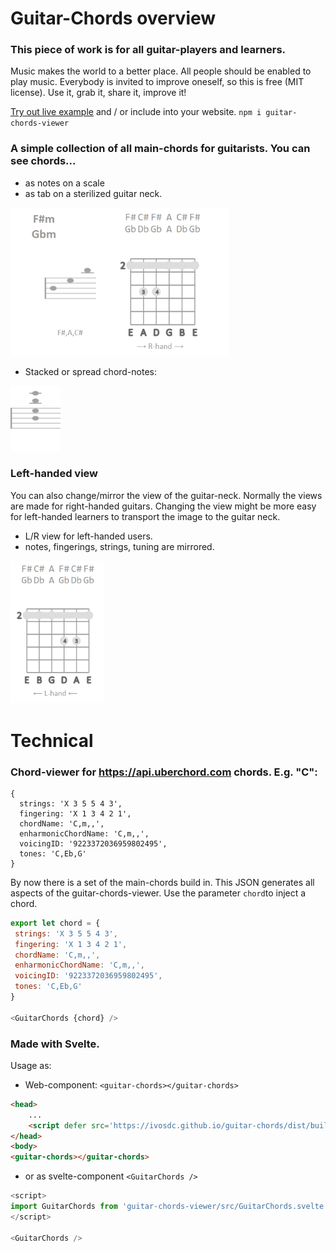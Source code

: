 # Guitar-Chords overview
### This piece of work is for all guitar-players and learners.
Music makes the world to a better place. All people should be enabled to play music. Everybody is invited to improve oneself, so this is free (MIT license).
Use it, grab it, share it, improve it!

[Try out live example](https://ivosdc.github.io/guitar-chords/dist "Guitar tuner Example")
and / or include into your website.
 `npm i guitar-chords-viewer`

### A simple collection of all main-chords for guitarists. You can see chords...
- as notes on a scale
- as tab on a sterilized guitar neck.

<img src="./assets/guitar-chord-viewer.png" alt="guitar-chord-viewer" width="350" />

- Stacked or spread chord-notes: 
 
<img src="./assets/chord-notes-stacked.png" alt="chord-notes" width="80" />


### Left-handed view
You can also change/mirror the view of the guitar-neck. Normally the views are made for right-handed guitars.
Changing the view might be more easy for left-handed learners to transport the image to the guitar neck.

- L/R view for left-handed users.
- notes, fingerings, strings, tuning are mirrored.

<img src="./assets/guitar-chord-viewer-left-hand.png" alt="left-handed-view" width="150"/>


# Technical
### Chord-viewer for https://api.uberchord.com chords. E.g. "C":
```
{
  strings: 'X 3 5 5 4 3',
  fingering: 'X 1 3 4 2 1',
  chordName: 'C,m,,',
  enharmonicChordName: 'C,m,,',
  voicingID: '9223372036959802495',
  tones: 'C,Eb,G'
}
```

By now there is a set of the main-chords build in.
This JSON generates all aspects of the guitar-chords-viewer. Use the parameter `chord`to inject a chord.
```js
export let chord = {
 strings: 'X 3 5 5 4 3',
 fingering: 'X 1 3 4 2 1',
 chordName: 'C,m,,',
 enharmonicChordName: 'C,m,,',
 voicingID: '9223372036959802495',
 tones: 'C,Eb,G'
}

<GuitarChords {chord} />
```


### Made with Svelte. <guitar-chords></guitar-chords>

Usage as:
- Web-component: `<guitar-chords></guitar-chords>`

```html
<head>
    ...
    <script defer src='https://ivosdc.github.io/guitar-chords/dist/build/guitar-chords.js'></script>
</head>
<body>
<guitar-chords></guitar-chords>
```

- or as svelte-component `<GuitarChords />`

```js
<script>
import GuitarChords from 'guitar-chords-viewer/src/GuitarChords.svelte';
</script>

<GuitarChords />
```
